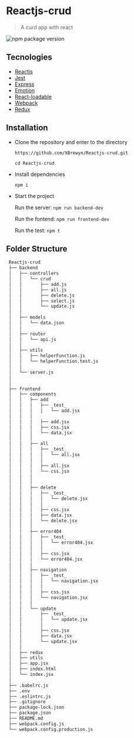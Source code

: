 # Reactjs-crud

> A curd app with react

 ![npm package version](https://img.shields.io/badge/npm%20package->=10.16.3-green)
## Tecnologies

- [Reactjs](https://reactjs.org/) 
- [Jest](https://jestjs.io/docs/en/getting-started)
- [Express](https://expressjs.com/en/guide/routing.html)
- [Emotion](https://emotion.sh/docs/introduction)
- [React-loadable](https://github.com/jamiebuilds/react-loadable)
- [Webpack](https://webpack.js.org/)
- [Redux](https://redux.js.org/)

## Installation

- Clone the repository and enter to the directory

   `https://github.com/XBrewyn/Reactjs-crud.git`
   
   `cd Reactjs-crud` 
   
- Install dependencies

   `npm i`
   
 - Start the project

   Run the server: `npm run backend-dev`
 
   Run the fontend: `npm run frontend-dev`

   Run the test: `npm t`
     
## Folder Structure

  ```bash
   Reactjs-crud
   ├── backend
   │   ├── controllers
   │   │   └── crud
   │   │       ├── add.js
   │   │       ├── all.js
   │   │       ├── delete.js
   │   │       ├── select.js
   │   │       └── update.js
   │   │
   │   ├── models
   │   │   └── data.json
   │   │
   │   ├── router
   │   │   └── api.js
   │   │
   │   ├── utils
   │   │   ├── helperFunction.js
   │   │   └── helperFunction.test.js
   │   │
   │   └── server.js
   │
   │
   ├── frontend    
   │   ├── components
   │   │   ├── add
   │   │   │   ├── _test_
   │   │   │   │   └── add.jsx
   │   │   │   
   │   │   │   ├── add.jsx
   │   │   │   ├── css.jsx
   │   │   │   └── data.jsx
   │   │   │
   │   │   ├── all
   │   │   │   ├── _test_
   │   │   │   │   └── all.jsx
   │   │   │   │
   │   │   │   ├── all.jsx
   │   │   │   └── css.jsx
   │   │   │ 
   │   │   │   
   │   │   ├── delete
   │   │   │   ├── _test_
   │   │   │   │   └── delete.jsx
   │   │   │   │   
   │   │   │   ├── css.jsx
   │   │   │   ├── data.jsx
   │   │   │   └── delete.jsx
   │   │   │  
   │   │   ├── error404
   │   │   │   ├── _test_
   │   │   │   │   └── error404.jsx
   │   │   │   │  
   │   │   │   ├── css.jsx
   │   │   │   └── error404.jsx
   │   │   │   
   │   │   ├── navigation
   │   │   │   ├── _test_
   │   │   │   │   └── navigation.jsx
   │   │   │   │  
   │   │   │   ├── css.jsx
   │   │   │   └── navigation.jsx
   │   │   │   
   │   │   └── update
   │   │       ├── _test_
   │   │       │   └── update.jsx
   │   │       │  
   │   │       ├── css.jsx
   │   │       ├── data.jsx
   │   │       └── update.jsx
   │   │
   │   ├── redux
   │   ├── utils
   │   ├── app.jsx
   │   ├── index.html
   │   └── index.jsx
   │
   ├── .babelrc.js
   ├── .env
   ├── .eslintrc.js
   ├── .gitignore 
   ├── package-lock.json    
   ├── package.json
   ├── README.md
   ├── webpack.config.js
   └── webpack.config.production.js
   ```
